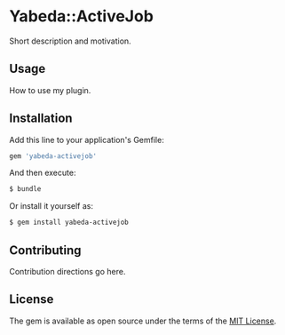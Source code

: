 # Yabeda::ActiveJob
Short description and motivation.

## Usage
How to use my plugin.

## Installation
Add this line to your application's Gemfile:

```ruby
gem 'yabeda-activejob'
```

And then execute:
```bash
$ bundle
```

Or install it yourself as:
```bash
$ gem install yabeda-activejob
```

## Contributing
Contribution directions go here.

## License
The gem is available as open source under the terms of the [MIT License](https://opensource.org/licenses/MIT).

